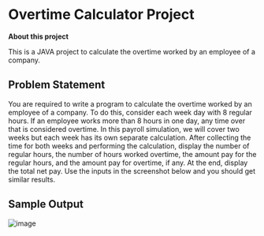 # Overtime Calculator Project

**About this project**

This is a JAVA project to calculate the overtime worked by an employee of a company. 

## Problem Statement

You are required to write a program to calculate the overtime worked by an employee of a company. To do this, consider each week day with 8 regular hours. If an employee works more than 8 hours in one day, any time over that is considered overtime. In this payroll simulation, we will cover two weeks but each week has its own separate calculation. After collecting the time for both weeks and performing the calculation, display the number of regular hours, the number of hours worked overtime, the amount pay for the regular hours, and the amount pay for overtime, if any. At the end,  display the total net pay.
Use the inputs in the screenshot below and you should get similar results.


## Sample Output

![image](https://github.com/EvansMungai/OvertimeCalculator/assets/69681950/8aad4c10-bef9-4c6a-aed4-1fd4e52b6ed9)

